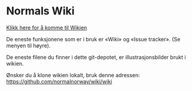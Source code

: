 Normals Wiki
============

[Klikk here for å komme til Wikien](https://github.com/normalnorway/wiki/wiki)

De eneste funksjonene som er i bruk er «Wiki» og «Issue tracker».
(Se menyen til høyre).

De eneste filene du finner i dette git-depotet, er illustrasjonsbilder
brukt i wikien.

Ønsker du å klone wikien lokalt, bruk denne adressen:
<https://github.com/normalnorway/wiki/wiki>
